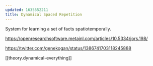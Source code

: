 ```yaml
---
updated: 1635552211
title: Dynamical Spaced Repetition
---
```


System for learning a set of facts spatiotemporally.


https://openresearchsoftware.metajnl.com/articles/10.5334/jors.198/

https://twitter.com/genekogan/status/1386741703118245888

[[theory.dynamical-everything]]
